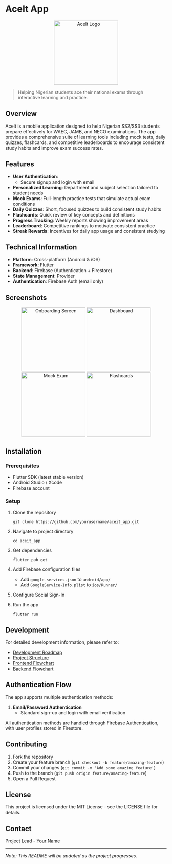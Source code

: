 # AceIt App

<p align="center">
  <img src="assets/images/logo.png" alt="AceIt Logo" width="200"/>
</p>

> Helping Nigerian students ace their national exams through interactive learning and practice.

## Overview

AceIt is a mobile application designed to help Nigerian SS2/SS3 students prepare effectively for WAEC, JAMB, and NECO examinations. The app provides a comprehensive suite of learning tools including mock tests, daily quizzes, flashcards, and competitive leaderboards to encourage consistent study habits and improve exam success rates.

## Features

- **User Authentication**: 
  - Secure signup and login with email
- **Personalized Learning**: Department and subject selection tailored to student needs
- **Mock Exams**: Full-length practice tests that simulate actual exam conditions
- **Daily Quizzes**: Short, focused quizzes to build consistent study habits
- **Flashcards**: Quick review of key concepts and definitions
- **Progress Tracking**: Weekly reports showing improvement areas
- **Leaderboard**: Competitive rankings to motivate consistent practice
- **Streak Rewards**: Incentives for daily app usage and consistent studying

## Technical Information

- **Platform**: Cross-platform (Android & iOS)
- **Framework**: Flutter
- **Backend**: Firebase (Authentication + Firestore)
- **State Management**: Provider
- **Authentication**: Firebase Auth (email only)

## Screenshots

<p align="center">
  <img src="screenshots/onboarding.png" width="200" alt="Onboarding Screen"/>
  <img src="screenshots/dashboard.png" width="200" alt="Dashboard"/>
  <img src="screenshots/mock_exam.png" width="200" alt="Mock Exam"/>
  <img src="screenshots/flashcards.png" width="200" alt="Flashcards"/>
</p>

## Installation

### Prerequisites
- Flutter SDK (latest stable version)
- Android Studio / Xcode
- Firebase account 

### Setup
1. Clone the repository
   ```
   git clone https://github.com/yourusername/aceit_app.git
   ```

2. Navigate to project directory
   ```
   cd aceit_app
   ```

3. Get dependencies
   ```
   flutter pub get
   ```

4. Add Firebase configuration files
   - Add `google-services.json` to `android/app/`
   - Add `GoogleService-Info.plist` to `ios/Runner/`

5. Configure Social Sign-In

6. Run the app
   ```
   flutter run
   ```

## Development

For detailed development information, please refer to:

- [Development Roadmap](development-roadmap.md)
- [Project Structure](project-structure.md)
- [Frontend Flowchart](frontend-flowchart.md)
- [Backend Flowchart](backend-flowchart.md)

## Authentication Flow

The app supports multiple authentication methods:

1. **Email/Password Authentication**
   - Standard sign-up and login with email verification

All authentication methods are handled through Firebase Authentication, with user profiles stored in Firestore.

## Contributing

1. Fork the repository
2. Create your feature branch (`git checkout -b feature/amazing-feature`)
3. Commit your changes (`git commit -m 'Add some amazing feature'`)
4. Push to the branch (`git push origin feature/amazing-feature`)
5. Open a Pull Request

## License

This project is licensed under the MIT License - see the LICENSE file for details.

## Contact

Project Lead - [Your Name](mailto:your.email@example.com)

---

*Note: This README will be updated as the project progresses.*